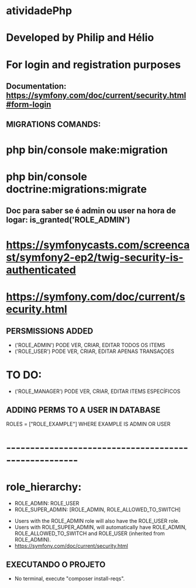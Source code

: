 # atividadePhp
# Developed by Philip and Hélio


# For login and registration purposes
## Documentation: https://symfony.com/doc/current/security.html#form-login


## MIGRATIONS COMANDS:
# php bin/console make:migration
# php bin/console doctrine:migrations:migrate


## Doc para saber se é admin ou user na hora de logar: is_granted('ROLE_ADMIN')
# https://symfonycasts.com/screencast/symfony2-ep2/twig-security-is-authenticated
# https://symfony.com/doc/current/security.html


## PERSMISSIONS ADDED
- ('ROLE_ADMIN') PODE VER, CRIAR, EDITAR TODOS OS ITEMS
- ('ROLE_USER') PODE VER, CRIAR, EDITAR APENAS TRANSAÇOES
# TO DO:
- ('ROLE_MANAGER') PODE VER, CRIAR, EDITAR ITEMS ESPECÍFICOS


## ADDING PERMS TO A USER IN DATABASE
ROLES = ["ROLE_EXAMPLE"] WHERE EXAMPLE IS ADMIN OR USER

# ----------------------------------------------------- #
# role_hierarchy:
- ROLE_ADMIN:       ROLE_USER
- ROLE_SUPER_ADMIN: [ROLE_ADMIN, ROLE_ALLOWED_TO_SWITCH]

* Users with the ROLE_ADMIN role will also have the ROLE_USER role. 
* Users with ROLE_SUPER_ADMIN, will automatically have ROLE_ADMIN, ROLE_ALLOWED_TO_SWITCH and ROLE_USER (inherited from ROLE_ADMIN).
* https://symfony.com/doc/current/security.html


## EXECUTANDO  O PROJETO
- No terminal, execute "composer install-reqs".